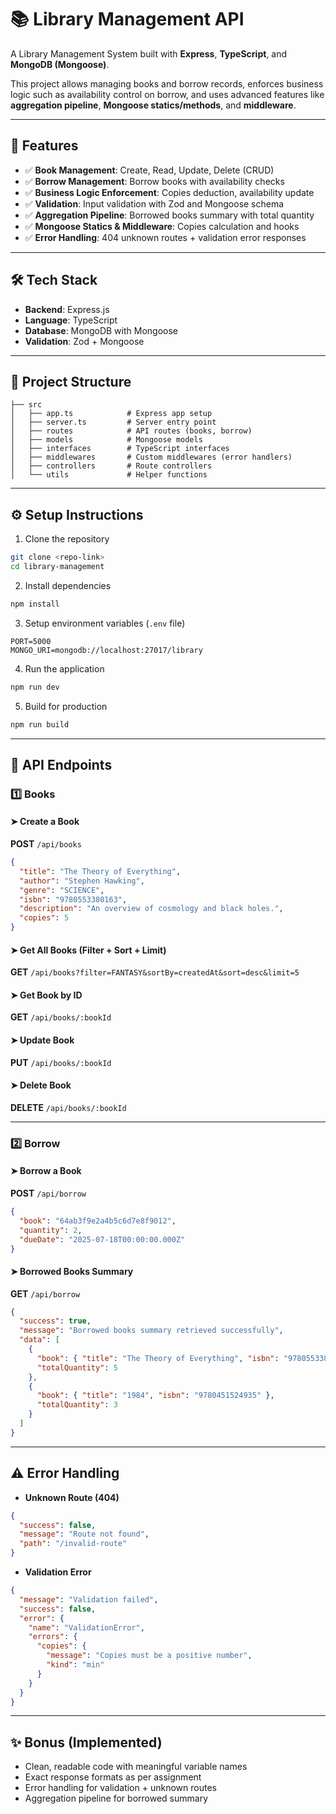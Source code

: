 # 📚 Library Management API

A Library Management System built with **Express**, **TypeScript**, and **MongoDB (Mongoose)**.

This project allows managing books and borrow records, enforces business logic such as availability control on borrow, and uses advanced features like **aggregation pipeline**, **Mongoose statics/methods**, and **middleware**.

---

## 🚀 Features

* ✅ **Book Management**: Create, Read, Update, Delete (CRUD)
* ✅ **Borrow Management**: Borrow books with availability checks
* ✅ **Business Logic Enforcement**: Copies deduction, availability update
* ✅ **Validation**: Input validation with Zod and Mongoose schema
* ✅ **Aggregation Pipeline**: Borrowed books summary with total quantity
* ✅ **Mongoose Statics & Middleware**: Copies calculation and hooks
* ✅ **Error Handling**: 404 unknown routes + validation error responses

---

## 🛠️ Tech Stack

* **Backend**: Express.js
* **Language**: TypeScript
* **Database**: MongoDB with Mongoose
* **Validation**: Zod + Mongoose

---

## 📂 Project Structure

```
├── src
│   ├── app.ts            # Express app setup
│   ├── server.ts         # Server entry point
│   ├── routes            # API routes (books, borrow)
│   ├── models            # Mongoose models
│   ├── interfaces        # TypeScript interfaces
│   ├── middlewares       # Custom middlewares (error handlers)
│   ├── controllers       # Route controllers
│   └── utils             # Helper functions
```

---

## ⚙️ Setup Instructions

1. Clone the repository

```bash
git clone <repo-link>
cd library-management
```

2. Install dependencies

```bash
npm install
```

3. Setup environment variables (`.env` file)

```env
PORT=5000
MONGO_URI=mongodb://localhost:27017/library
```

4. Run the application

```bash
npm run dev
```

5. Build for production

```bash
npm run build
```

---

## 📌 API Endpoints

### 1️⃣ Books

#### ➤ Create a Book

**POST** `/api/books`

```json
{
  "title": "The Theory of Everything",
  "author": "Stephen Hawking",
  "genre": "SCIENCE",
  "isbn": "9780553380163",
  "description": "An overview of cosmology and black holes.",
  "copies": 5
}
```

#### ➤ Get All Books (Filter + Sort + Limit)

**GET** `/api/books?filter=FANTASY&sortBy=createdAt&sort=desc&limit=5`

#### ➤ Get Book by ID

**GET** `/api/books/:bookId`

#### ➤ Update Book

**PUT** `/api/books/:bookId`

#### ➤ Delete Book

**DELETE** `/api/books/:bookId`

---

### 2️⃣ Borrow

#### ➤ Borrow a Book

**POST** `/api/borrow`

```json
{
  "book": "64ab3f9e2a4b5c6d7e8f9012",
  "quantity": 2,
  "dueDate": "2025-07-18T00:00:00.000Z"
}
```

#### ➤ Borrowed Books Summary

**GET** `/api/borrow`

```json
{
  "success": true,
  "message": "Borrowed books summary retrieved successfully",
  "data": [
    {
      "book": { "title": "The Theory of Everything", "isbn": "9780553380163" },
      "totalQuantity": 5
    },
    {
      "book": { "title": "1984", "isbn": "9780451524935" },
      "totalQuantity": 3
    }
  ]
}
```

---

## ⚠️ Error Handling

* **Unknown Route (404)**

```json
{
  "success": false,
  "message": "Route not found",
  "path": "/invalid-route"
}
```

* **Validation Error**

```json
{
  "message": "Validation failed",
  "success": false,
  "error": {
    "name": "ValidationError",
    "errors": {
      "copies": {
        "message": "Copies must be a positive number",
        "kind": "min"
      }
    }
  }
}
```

---

## ✨ Bonus (Implemented)

* Clean, readable code with meaningful variable names
* Exact response formats as per assignment
* Error handling for validation + unknown routes
* Aggregation pipeline for borrowed summary


